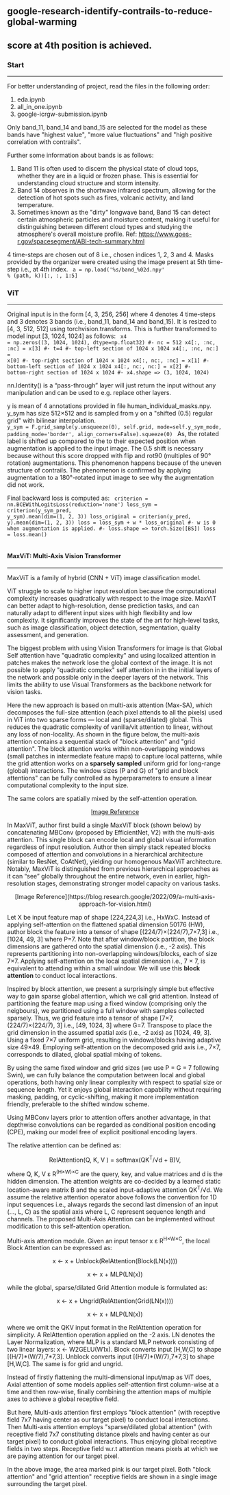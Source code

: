 ## google-research-identify-contrails-to-reduce-global-warming
## score at 4th position is achieved.


### Start 
-----
For better understanding of project, read the files in the following order:
1. eda.ipynb 
2. all_in_one.ipynb
3. google-icrgw-submission.ipynb

Only band_11, band_14 and band_15 are selected for the model as these bands have "highest value", "more value fluctuations" and "high positive correlation with contrails".

Further some information about bands is as follows:
1. Band 11 is often used to discern the physical state of cloud tops, whether they are in a liquid or frozen phase. This is essential for understanding cloud structure and storm intensity.
2. Band 14 observes in the shortwave infrared spectrum, allowing for the detection of hot spots such as fires, volcanic activity, and land temperature.
3. Sometimes known as the "dirty" longwave band, Band 15 can detect certain atmospheric particles and moisture content, making it useful for distinguishing between different cloud types and studying the atmosphere's overall moisture profile.
Ref: https://www.goes-r.gov/spacesegment/ABI-tech-summary.html

4 time-steps are chosen out of 8 i.e., chosen indices 1, 2, 3 and 4. Masks provided by the organizer were created using the image present at 5th time-step i.e., at 4th index.
<code>
a = np.load('%s/band_%02d.npy' % (path, k))[:, :, 1:5]
</code>

### ViT 
-----
Original input is in the form [4, 3, 256, 256] where 4 denotes 4 time-steps and 3 denotes 3 bands (i.e., band_11, band_14 and band_15). It is resized to [4, 3, 512, 512] using torchvision.transforms. This is further transformed to model input [3, 1024, 1024] as follows:
<code>
x4 = np.zeros((3, 1024, 1024), dtype=np.float32)
#- nc = 512
x4[:, :nc, :nc] = x[3]  #- t=4  #- top-left section of 1024 x 1024 
x4[:, :nc, nc:] = x[0]  #- top-right section of 1024 x 1024 
x4[:, nc:, :nc] = x[1]  #- bottom-left section of 1024 x 1024 
x4[:, nc:, nc:] = x[2]  #- bottom-right section of 1024 x 1024
#- x4.shape => (3, 1024, 1024)
</code>

nn.Identity() is a “pass-through” layer will just return the input without any manipulation and can be used to e.g. replace other layers.

y is mean of 4 annotations provided in file human_individual_masks.npy. y_sym has size 512×512 and is sampled from y on a "shifted (0.5) regular grid" with bilinear interpolation.
<code>
y_sym = F.grid_sample(y.unsqueeze(0), self.grid, mode=self.y_sym_mode, padding_mode='border', align_corners=False).squeeze(0)
</code>
As, the rotated label is shifted up compared to the to their expected position when augmentation is applied to the input image. The 0.5 shift is necessary because without this score dropped with flip and rot90 (multiples of 90° rotation) augmentations. This phenomenon happens because of the uneven structure of contrails. The phenomenon is confirmed by applying augmentation to a 180°-rotated input image to see why the augmentation did not work.

Final backward loss is computed as:
<code>
criterion = nn.BCEWithLogitsLoss(reduction='none')
loss_sym = criterion(y_sym_pred, y_sym).mean(dim=(1, 2, 3))
loss_original = criterion(y_pred, y).mean(dim=(1, 2, 3))
loss = loss_sym + w * loss_original #- w is 0 when augmentation is applied.
#- loss.shape => torch.Size([BS])
loss = loss.mean()  
</code>

#### MaxViT: Multi-Axis Vision Transformer
-----
MaxViT is a family of hybrid (CNN + ViT) image classification model.

ViT struggle to scale to higher input resolution because the computational complexity increases quadratically with respect to the image size. MaxViT can better adapt to high-resolution, dense prediction tasks, and can naturally adapt to different input sizes with high flexibility and low complexity. It significantly improves the state of the art for high-level tasks, such as image classification, object detection, segmentation, quality assessment, and generation.

The biggest problem with using Vision Transformers for image is that Global Self attention have "quadratic complexity" and using localized attention in patches makes the network lose the global context of the image. It is not possible to apply "quadratic complex" self attention in in the initial layers of the network and possible only in the deeper layers of the network. This limits the ability to use Visual Transformers as the backbone network for vision tasks.

Here the new approach is based on multi-axis attention (Max-SA), which decomposes the full-size attention (each pixel attends to all the pixels) used in ViT into two sparse forms — local and (sparse/dilated) global. This reduces the quadratic complexity of vanilla/vit attention to linear, without any loss of non-locality. As shown in the figure below, the multi-axis attention contains a sequential stack of "block attention" and "grid attention". The block attention works within non-overlapping windows (small patches in intermediate feature maps) to capture local patterns, while the grid attention works on a <b>sparsely sampled</b> uniform grid for long-range (global) interactions. The window sizes (P and G) of "grid and block attentions" can be fully controlled as hyperparameters to ensure a linear computational complexity to the input size.

The same colors are spatially mixed by the self-attention operation.<p style="text-align: center;">[Image Reference](https://blog.research.google/2022/09/a-multi-axis-approach-for-vision.html)</p>

In MaxViT, author first build a single MaxViT block (shown below) by concatenating MBConv (proposed by EfficientNet, V2) with the multi-axis attention. This single block can encode local and global visual information regardless of input resolution. Author then simply stack repeated blocks composed of attention and convolutions in a hierarchical architecture (similar to ResNet, CoAtNet), yielding our homogenous MaxViT architecture. Notably, MaxViT is distinguished from previous hierarchical approaches as it can “see” globally throughout the entire network, even in earlier, high-resolution stages, demonstrating stronger model capacity on various tasks.

<p style="text-align: center;">[Image Reference](https://blog.research.google/2022/09/a-multi-axis-approach-for-vision.html)</p>

Let X be input feature map of shape [224,224,3] i.e., HxWxC. Instead of applying self-attention on the flattened spatial dimension 50176 (HW), author block the feature into a tensor of shape [(224/7)×(224/7),7×7,3] i.e., [1024, 49, 3] where P=7. ​Note that after window/block partition, the block dimensions are gathered onto the spatial dimension (i.e., -2 axis). This represents partitioning into non-overlapping windows​/blocks, each of size 7×7. Applying self-attention on the local spatial dimension i.e., 7 × 7, is equivalent to attending within a small window. We will use this <b>block attention</b> to conduct local interactions. 

Inspired by block attention, we present a surprisingly simple but effective way to gain sparse global attention, which we call grid attention. Instead of partitioning the feature map using a fixed window (comprising only the neigbours), we partitioned using a full window with samples collected sparsely. Thus, we grid feature into a tensor of shape [7×7, (224/7)×(224/7), 3] i.e., [49, 1024, 3] where G=7. Transpose to place the grid dimension in the assumed spatial axis (i.e., -2 axis) as [1024, 49, 3]. Using a fixed 7×7 uniform grid, resulting in windows/blocks having adaptive size 49×49.  Employing self-attention on the decomposed grid axis i.e., 7×7, corresponds to dilated, global spatial mixing of tokens. 

By using the same fixed window and grid sizes (we use P = G = 7 following Swin), we can fully balance the computation between local and global operations, both having only linear complexity with respect to spatial size or sequence length. Yet it enjoys global interaction capability without requiring masking, padding, or cyclic-shifting, making it more implementation friendly, preferable to the shifted window scheme.

Using MBConv layers prior to attention offers another advantage, in that depthwise convolutions can be regarded as conditional position encoding (CPE), making our model free of explicit positional encoding layers.

The relative attention can be defined as:
<p style="text-align: center;">RelAttention(Q, K, V ) = softmax(QK<sup>T</sup>/√d + B)V,</p>
where Q, K, V ε R<sup>(H×W)×C</sup> are the query, key, and value matrices and d is the hidden dimension. The attention weights are co-decided by a learned static location-aware matrix B and the scaled input-adaptive attention QK<sup>T</sup>/√d. We assume the relative attention operator above follows the convention for 1D input sequences i.e., always regards the second last dimension of an input (..., L, C) as the spatial axis where L, C represent sequence length and channels. The proposed Multi-Axis Attention can be implemented without modification to this self-attention operation. 

Multi-axis attention module. Given an input tensor x ε R<sup>H×W×C</sup>, the local Block Attention can be expressed as:
<p style="text-align: center;">x ← x + Unblock(RelAttention(Block(LN(x))))</p>
<p style="text-align: center;">x ← x + MLP(LN(x)) </p>
while the global, sparse/dilated Grid Attention module is formulated as:
<p style="text-align: center;">x ← x + Ungrid(RelAttention(Grid(LN(x))))</p>
<p style="text-align: center;">x ← x + MLP(LN(x)) </p>
where we omit the QKV input format in the RelAttention operation for simplicity. A RelAttention operation applied on the -2 axis. LN denotes the Layer Normalization, where MLP is a standard MLP network consisting of two linear layers: x ← W2GELU(W1x). Block converts input [H,W,C] to shape [(H/7)*(W/7),7*7,3]. Unblock converts input [(H/7)*(W/7),7*7,3] to shape [H,W,C]. The same is for grid and ungrid.

Instead of firstly flattening the multi-dimensional input/map as ViT does, Axial attention of some models applies self-attention first column-wise at a time and then row-wise, finally combining the attention maps of multiple axes to achieve a global receptive field.

But here, Multi-axis attention first employs "block attention" (with receptive field 7x7 having center as our target pixel) to conduct local interactions. Then Multi-axis attention employs "sparse/dilated global attention" (with receptive field 7x7 constituting distance pixels and having center as our target pixel) to conduct global interactions. Thus enjoying global receptive fields in two steps. Receptive field w.r.t attention means pixels at which we are paying attention for our target pixel.

​In the above image, the area marked pink is our target pixel. Both "block attention" and "grid attention" receptive fields are shown in a single image surrounding the target pixel.
